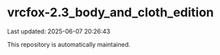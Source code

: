 # vrcfox-2.3_body_and_cloth_edition

Last updated: 2025-06-07 20:26:43

This repository is automatically maintained.
